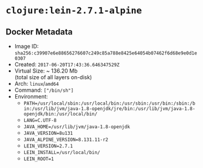 # `clojure:lein-2.7.1-alpine`

## Docker Metadata

- Image ID: `sha256:c39907e6e88656276607c249c85a788e8425e64054b07462f6d68e9e0d1e0307`
- Created: `2017-06-20T17:43:36.646347529Z`
- Virtual Size: ~ 136.20 Mb  
  (total size of all layers on-disk)
- Arch: `linux`/`amd64`
- Command: `["/bin/sh"]`
- Environment:
  - `PATH=/usr/local/sbin:/usr/local/bin:/usr/sbin:/usr/bin:/sbin:/bin:/usr/lib/jvm/java-1.8-openjdk/jre/bin:/usr/lib/jvm/java-1.8-openjdk/bin:/usr/local/bin/`
  - `LANG=C.UTF-8`
  - `JAVA_HOME=/usr/lib/jvm/java-1.8-openjdk`
  - `JAVA_VERSION=8u131`
  - `JAVA_ALPINE_VERSION=8.131.11-r2`
  - `LEIN_VERSION=2.7.1`
  - `LEIN_INSTALL=/usr/local/bin/`
  - `LEIN_ROOT=1`
